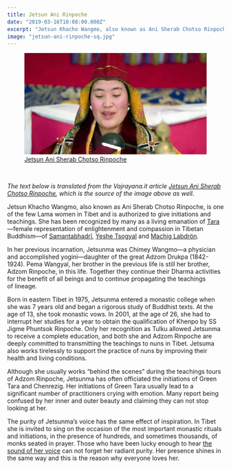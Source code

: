 ```yaml
---
title: Jetsun Ani Rinpoche
date: "2019-03-16T10:08:00.000Z"
excerpt: "Jetsun Khacho Wangmo, also known as Ani Sherab Chotso Rinpoche, is one of the few Lama women in Tibet and is authorized to give initiations and teachings. She has been recognized by many as a living emanation of Tara."
image: "jetsun-ani-rinpoche-sq.jpg"
---
```


<figure class="mw313">
<a href="http://www.vajrayana.it/jetsun_ani_rinpoche.htm"><img src="jetsun-ani-rinpoche.jpg"
alt="Jetsun Ani Rinpoche" /></a><br />
<figcaption><a href="http://www.vajrayana.it/jetsun_ani_rinpoche.htm">Jetsun Ani Sherab Chotso&nbsp;Rinpoche</a></figcaption>
</figure>

<br />

*The text below is translated from the Vajrayana.it article [Jetsun Ani Sherab Chotso Rinpoche](http://www.vajrayana.it/jetsun_ani_rinpoche.htm), which is the source of the image above as&nbsp;well.*

Jetsun Khacho Wangmo, also known as Ani Sherab Chotso Rinpoche, is one of the few Lama women in Tibet and is authorized to give initiations and teachings. She has been recognized by many as a living emanation of [Tara](/om-tare-tam-svaha/)—female representation of enlightenment and compassion in Tibetan Buddhism—of [Samantabhadrī](https://en.wikipedia.org/wiki/Samantabhadrī_(tutelary)), [Yeshe&nbsp;Tsogyal](https://en.wikipedia.org/wiki/Yeshe_Tsogyal) and [Machig&nbsp;Labdrön](https://en.wikipedia.org/wiki/Machig_Labdrön).

In her previous incarnation, Jetsunma was Chimey Wangmo—a physician and accomplished yogini—daughter of the great Adzom Drukpa (1842-1924). Pema Wangyal, her brother in the previous life is still her brother, Adzom Rinpoche, in this life. Together they continue their Dharma activities for the benefit of all beings and to continue propagating the teachings of&nbsp;lineage.

Born in eastern Tibet in 1975, Jetsunma entered a monastic college when she was 7 years old and began a rigorous study of Buddhist texts. At the age of 13, she took monastic vows. In 2001, at the age of 26, she had to interrupt her studies for a year to obtain the qualification of Khenpo by SS Jigme Phuntsok Rinpoche. Only her recognition as Tulku allowed Jetsunma to receive a complete education, and both she and Adzom Rinpoche are deeply committed to transmitting the teachings to nuns in Tibet. Jetsuma also works tirelessly to support the practice of nuns by improving their health and living&nbsp;conditions.

Although she usually works “behind the scenes” during the teachings tours of Adzom Rinpoche, Jetsunma has often officiated the initiations of Green Tara and Chenrezig. Her initiations of Green Tara usually lead to a significant number of practitioners crying with emotion. Many report being confused by her inner and outer beauty and claiming they can not stop looking at&nbsp;her.

The purity of Jetsunma’s voice has the same effect of inspiration. In Tibet she is invited to sing on the occasion of the most important monastic rituals and initiations, in the presence of hundreds, and sometimes thousands, of monks seated in prayer. Those who have been lucky enough to hear [the sound of her&nbsp;voice](/om-tare-tam-svaha/) can not forget her radiant purity. Her presence shines in the same way and this is the reason why everyone loves&nbsp;her.
